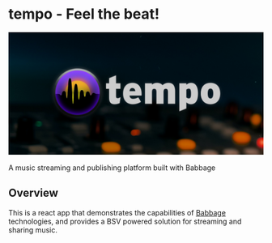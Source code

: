 # tempo - Feel the beat!
 ![Getting Started](./src/Images/logoproto2.4.png)

 A music streaming and publishing platform built with Babbage

## Overview

This is a react app that demonstrates the capabilities of [Babbage](https://projectbabbage.com) technologies, and provides a BSV powered solution for streaming and sharing music.

